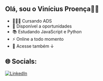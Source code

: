 ## Olá, sou o Vinícius Proença👋🏼

- 👨🏼‍🎓 Cursando ADS
- 🌱 Disponível a oportunidades
- 📚 Estudando JavaScript e Python
- ⚡ Online a todo momento
- 🏢 Acesse também ↓

## 🌐 Socials:
<a href="https://linkedin.com/in/vinícius-proença" target="_blank">
    <img src="https://img.shields.io/badge/LinkedIn-%230077B5.svg?style=for-the-badge&logo=linkedin&logoColor=white" alt="LinkedIn">
</a>
